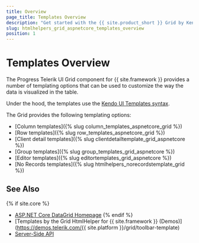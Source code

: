 ```yaml
---
title: Overview
page_title: Templates Overview
description: "Get started with the {{ site.product_short }} Grid by Kendo UI and learn about the provided templating options."
slug: htmlhelpers_grid_aspnetcore_templates_overview
position: 1
---
```


# Templates Overview

The Progress Telerik UI Grid component for {{ site.framework }} provides a number of templating options that can be used to customize the way the data is visualized in the table.

Under the hood, the templates use the [Kendo UI Templates syntax](https://docs.telerik.com/kendo-ui/framework/templates/overview).

The Grid provides the following templating options:
* [Column templates]({% slug column_templates_aspnetcore_grid %})
* [Row templates]({% slug row_templates_aspnetcore_grid %})
* [Client detail templates]({% slug clientdetailtemplate_grid_aspnetcore %})
* [Group templates]({% slug group_templates_grid_aspnetcore %})
* [Editor templates]({% slug editortemplates_grid_aspnetcore %})
* [No Records templates]({% slug htmlhelpers_norecordstemplate_grid %})

## See Also

{% if site.core %}
* [ASP.NET Core DataGrid Homepage](https://www.telerik.com/aspnet-core-ui/grid)
{% endif %}
* [Templates by the Grid HtmlHelper for {{ site.framework }} (Demos)](https://demos.telerik.com/{{ site.platform }}/grid/toolbar-template)
* [Server-Side API](/api/grid)
